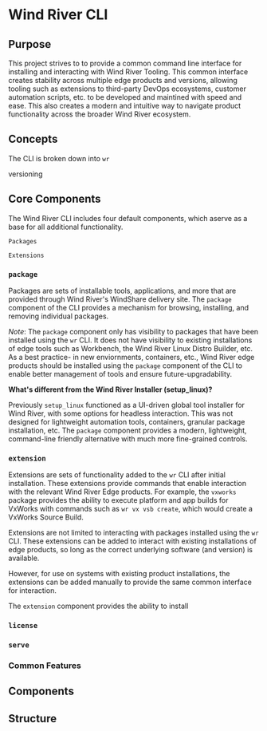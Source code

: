 # Wind River CLI

## Purpose

This project strives to to provide a common command line interface for installing and interacting with Wind River Tooling.  This common interface creates stability across multiple edge products and versions, allowing tooling such as extensions to third-party DevOps ecosystems, customer automation scripts, etc. to be developed and maintined with speed and ease. This also creates a modern and intuitive way to navigate product functionality across the broader Wind River ecosystem.

## Concepts

The CLI is broken down into 
`wr`


versioning

## Core Components

The Wind River CLI includes four default components, which aserve as a base for all additional functionality.

`Packages`

`Extensions`



### `package`

Packages are sets of installable tools, applications, and more that are provided through Wind River's WindShare delivery site.  The `package` component of the CLI provides a mechanism for browsing, installing, and removing individual packages.

*Note*: The `package` component only has visibility to packages that have been installed using the `wr` CLI.  It does not have visibility to existing installations of edge tools such as Workbench, the Wind River Linux Distro Builder, etc.  As a best practice-  in new enviornments, containers, etc., Wind River edge products should be installed using the `package` component of the CLI to enable better management of tools and ensure future-upgradability.

**What's different from the Wind River Installer (setup_linux)?**

Previously `setup_linux` functioned as a UI-driven global tool installer for Wind River, with some options for headless interaction.  This was not designed for lightweight automation tools, containers, granular package installation, etc. The `package` component provides a modern, lightweight, command-line friendly alternative with much more fine-grained controls.


### `extension`

Extensions are sets of functionality added to the `wr` CLI after initial installation.  These extensions provide commands that enable interaction with the relevant Wind River Edge products.  For example, the `vxworks` package provides the ability to execute platform and app builds for VxWorks with commands such as `wr vx vsb create`, which would create a VxWorks Source Build.

Extensions are not limited to interacting with packages installed using the `wr` CLI.  These extensions can be added to interact with existing installations of edge products, so long as the correct underlying software (and version) is available.



However, for use on systems with existing product installations, the extensions can be added manually to provide the same common interface for interaction.

The `extension` component provides the ability to install 

### `license`
### `serve`

### Common Features
## Components
## Structure
